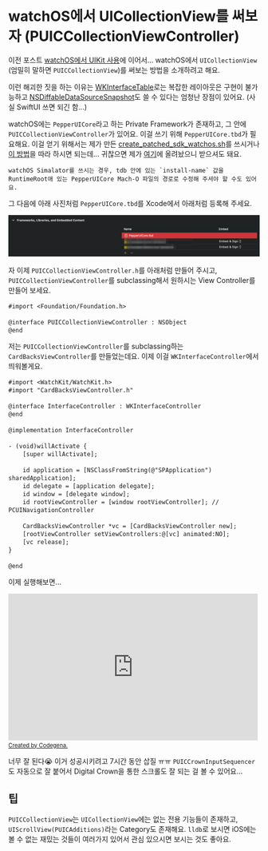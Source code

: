 # watchOS에서 UICollectionView를 써보자 (PUICCollectionViewController)

이전 포스트 [watchOS에서 UIKit 사용](../Native_UIKit_watchOS/article.md)에 이어서... watchOS에서 `UICollectionView` (엄밀히 말하면 `PUICCollectionView`)를 써보는 방법을 소개하려고 해요.

이런 해괴한 짓을 하는 이유는 [WKInterfaceTable](https://developer.apple.com/documentation/watchkit/wkinterfacetable)로는 복잡한 레이아웃은 구현이 불가능하고 [NSDiffableDataSourceSnapshot](https://developer.apple.com/documentation/uikit/nsdiffabledatasourcesnapshot)도 쓸 수 있다는 엄청난 장점이 있어요. (사실 SwiftUI 쓰면 되긴 함...)

watchOS에는 `PepperUICore`라고 하는 Private Framework가 존재하고, 그 안에 `PUICCollectionViewController`가 있어요. 이걸 쓰기 위해 `PepperUICore.tbd`가 필요해요. 이걸 얻기 위해서는 제가 만든 [create_patched_sdk_watchos.sh](https://github.com/pookjw/sdks/blob/master/create_patched_sdk_watchos.sh)를 쓰시거나 [이 방법](https://stackoverflow.com/a/43969927/17473716)을 따라 하시면 되는데... 귀찮으면 제가 [여기](https://gist.github.com/pookjw/6fd860128d2ff3f43d539c47c4535f05)에 올려놨으니 받으셔도 돼요.

    watchOS Simalator를 쓰시는 경우, tdb 안에 있는 `install-name` 값을 RuntimeRoot애 있는 PepperUICore Mach-O 파일의 경로로 수정해 주셔야 할 수도 있어요.
    
그 다음에 아래 사진처럼 `PepperUICore.tbd`를 Xcode에서 아래처럼 등록해 주세요.

![](1.png)

자 이제 `PUICCollectionViewController.h`를 아래처럼 만들어 주시고, `PUICCollectionViewController`를 subclassing해서 원하시는 View Controller를 만들어 보세요.

```objc
#import <Foundation/Foundation.h>

@interface PUICCollectionViewController : NSObject
@end

```

저는 `PUICCollectionViewController`를 subclassing하는 `CardBacksViewController`를 만들었는데요. 이제 이걸 `WKInterfaceController`에서 띄워볼게요.

```objc
#import <WatchKit/WatchKit.h>
#import "CardBacksViewController.h"

@interface InterfaceController : WKInterfaceController
@end

@implementation InterfaceController

- (void)willActivate {
    [super willActivate];
    
    id application = [NSClassFromString(@"SPApplication") sharedApplication];
    id delegate = [application delegate];
    id window = [delegate window];
    id rootViewController = [window rootViewController]; // PCUINavigationController
    
    CardBacksViewController *vc = [CardBacksViewController new];
    [rootViewController setViewControllers:@[vc] animated:NO];
    [vc release];
}

@end
```

이제 실행해보면...

<iframe width='500' height='294' src="https://www.youtube.com/embed/PMwlyvA2kkA?&theme=dark&autohide=2"frameborder="0"></iframe><div style='font-size: 0.8em'><a href='http://codegena.com/generator/Youtube-Embed-Code-Generator.html'>Created by Codegena.</a></div>

너무 잘 된다😭 이거 성공시키려고 7시간 동안 삽질 ㅠㅠ `PUICCrownInputSequencer`도 자동으로 잘 붙어서 Digital Crown을 통한 스크롤도 잘 되는 걸 볼 수 있어요...

## 팁

`PUICCollectionView`는 `UICollectionView`에는 없는 전용 기능들이 존재하고, `UIScrollView(PUICAdditions)`라는 Category도 존재해요. `lldb`로 보시면 iOS에는 볼 수 없는 재밌는 것들이 여러가지 있어서 관심 있으시면 보시는 것도 좋아요.
